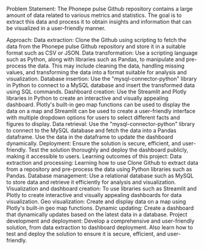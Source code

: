 Problem Statement:
The Phonepe pulse Github repository contains a large amount of data related to various metrics and statistics. The goal is to extract this data and process it to obtain insights and information that can be visualized in a user-friendly manner.

Approach:
Data extraction: Clone the Github using scripting to fetch the data from the Phonepe pulse Github repository and store it in a suitable format such as CSV or JSON.
Data transformation: Use a scripting language such as Python, along with libraries such as Pandas, to manipulate and pre-process the data. This may include cleaning the data, handling missing values, and transforming the data into a format suitable for analysis and visualization.
Database insertion: Use the "mysql-connector-python" library in Python to connect to a MySQL database and insert the transformed data using SQL commands.
Dashboard creation: Use the Streamlit and Plotly libraries in Python to create an interactive and visually appealing dashboard. Plotly's built-in geo map functions can be used to display the data on a map and Streamlit can be used to create a user-friendly interface with multiple dropdown options for users to select different facts and figures to display.
Data retrieval: Use the "mysql-connector-python" library to connect to the MySQL database and fetch the data into a Pandas dataframe. Use the data in the dataframe to update the dashboard dynamically.
Deployment: Ensure the solution is secure, efficient, and user-friendly. Test the solution thoroughly and deploy the dashboard publicly, making it accessible to users.
Learning outcomes of this project:
Data extraction and processing: Learning how to use Clone Github to extract data from a repository and pre-process the data using Python libraries such as Pandas.
Database management: Use a relational database such as MySQL to store data and retrieve it efficiently for analysis and visualization.
Visualization and dashboard creation: To use libraries such as Streamlit and Plotly to create interactive and visually appealing dashboards for data visualization.
Geo visualization: Create and display data on a map using Plotly's built-in geo map functions.
Dynamic updating: Create a dashboard that dynamically updates based on the latest data in a database.
Project development and deployment: Develop a comprehensive and user-friendly solution, from data extraction to dashboard deployment. Also learn how to test and deploy the solution to ensure it is secure, efficient, and user-friendly.
